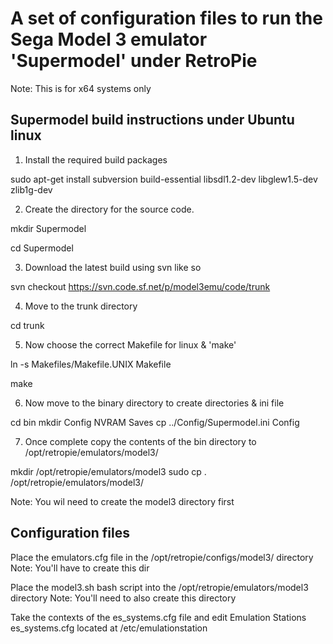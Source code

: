 # A set of configuration files to run the Sega Model 3 emulator 'Supermodel' under RetroPie
Note: This is for x64 systems only

## Supermodel build instructions under Ubuntu linux

1. Install the required build packages

sudo apt-get install subversion build-essential libsdl1.2-dev libglew1.5-dev zlib1g-dev

2. Create the directory for the source code.

mkdir Supermodel

cd Supermodel

3. Download the latest build using svn like so 

svn checkout https://svn.code.sf.net/p/model3emu/code/trunk

4. Move to the trunk directory

cd trunk

5. Now choose the correct Makefile for linux & 'make' 

ln -s Makefiles/Makefile.UNIX Makefile

make

6. Now move to the binary directory to create directories & ini file 

cd bin
mkdir Config NVRAM Saves
cp ../Config/Supermodel.ini Config

7. Once complete copy the contents of the bin directory to /opt/retropie/emulators/model3/

mkdir /opt/retropie/emulators/model3
sudo cp . /opt/retropie/emulators/model3/

Note: You wil need to create the model3 directory first

## Configuration files

Place the emulators.cfg file in the /opt/retropie/configs/model3/ directory
Note: You'll have to create this dir

Place the model3.sh bash script into the /opt/retropie/emulators/model3 directory
Note: You'll need to also create this directory

Take the contexts of the es_systems.cfg file and edit Emulation Stations es_systems.cfg located at /etc/emulationstation 
